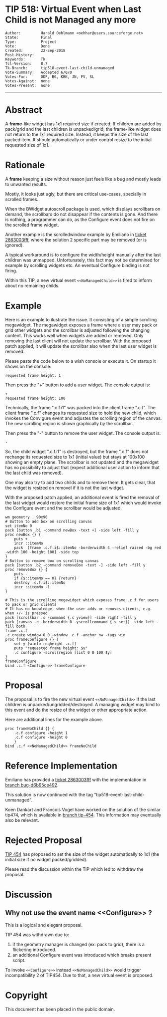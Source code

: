 # TIP 518: Virtual Event when Last Child is not Managed any more
	Author:         Harald Oehlmann <oehhar@users.sourceforge.net>
	State:          Final
	Type:           Project
	Vote:           Done
	Created:        22-Sep-2018
	Post-History:   
	Keywords:       Tk
	Tcl-Version:    8.7
	Tk-Branch:      tip518-event-last-child-unmanaged
	Vote-Summary:   Accepted 6/0/0
	Votes-For:      DKF, BG, KBK, JN, FV, SL
	Votes-Against:  none
	Votes-Present:  none
-----
# Abstract

A **frame**-like widget has 1x1 required size if created.
If children are added by pack/grid and the last children is unpacked/grid, the frame-like widget does not return to the 1x1 required size.
Instead, it keeps the size of the last packed item.
It should automatically or under control resize to the initial requested size of 1x1.

# Rationale

A **frame** keeping a size without reason just feels like a bug and mostly leads to unwanted results.

Mostly, it looks just ugly, but there are critical use-cases, specially in scrolled frames.

When the BWidget autoscroll package is used, which displays scrollbars on demand, the scrollbars do not disappear if the contents is gone.
And there is nothing, a programmer can do, as the Configure event does not fire on the scrolled frame widget.

Another example is the scrolledwindow example by Emiliano in [ticket 2863003fff](https://core.tcl.tk/tk/info/12006979562649c9), where the solution 2 specific part may be removed \(or is ignored\).

A typical workaround is to configure the width/height manually after the last children was unmapped.
Unfortunately, this fact may not be determined for example by scrolling widgets etc. An eventual Configure binding is not firing.

Within this TIP, a new virtual event `<<NoManagedChild>>` is fired to inform about no remaining childs.

# Example

Here is an example to ilustrate the issue.
It consisting of a simple scrolling megawidget.
The megawidget exposes a frame where a user may pack or grid other widgets and the scrollbar is adjusted following the changing content.
This works well when widgets are added or removed. Only removing the last client will not update the scrollbar. With the proposed patch applied, it will update the scrollbar also when the last user widget is removed.

Please paste the code below to a wish console or execute it.
On startup it shows on the console:

	requested frame height: 1

Then press the "\+" button to add a user widget. The console output
is:

	+
	requested frame height: 100

Technically, the frame ".c.f.i1" was packed into the client frame ".c.f".
The client frame ".c.f" changes its requested size to hold the new child, which invokes the Convigure event and adjustes the scrolling region of the canvas.
The new scrolling region is shown graphically by the scrollbar.

Then press the "-" button to remove the user widget. The console output is:

	-

So, the child widget ".c.f.i1" is destroyed, but the frame ".c.f" does not rechange its requested size to 1x1 \(initial value\) but stays at 100x100 showing an empty plane.
The scrollbar is not updated and the megawidget has no possibility to adjust that \(expect additional user action to inform that the last child was removed\).

One may also try to add two childs and to remove them. It gets clear, that the widget is resized on removel if it is not the last widget.

With the proposed patch applied, an additional event is fired the removal of the last widget would restore the initial frame size of 1x1 which would invoke the Configure event and the scrollbar would be adjusted.

	wm geometry . 90x90
	# Button to add box on scrolling canvas
	set itemNo 0
	pack [button .b1 -command newBox -text +] -side left -fill y
	proc newBox {} {
	    puts +
	    incr ::itemNo
	    pack  [frame .c.f.i$::itemNo -borderwidth 4 -relief raised -bg red -width 100 -height 100] -side top
	}
	# Button to remove box on scrolling canvas
	pack [button .b2 -command removeBox -text -] -side left -fill y
	proc removeBox {} {
	    puts -
	    if {$::itemNo == 0} {return}
	    destroy .c.f.i$::itemNo
	    incr ::itemNo -1
	}
	
	# This is the scrolling megawidget which exposes frame .c.f for users to pack or grid clients
	# It has no knowledge, when the user adds or removes clients, e.g. when +/- is pressed
	pack [scrollbar .s -command {.c yview}] -side right -fill y
	pack [canvas .c -borderwidth 0 -yscrollcommand {.s set}] -side left -fill both
	frame .c.f
	.c create window 0 0 -window .c.f -anchor nw -tags win
	proc frameConfigure {} {
	    set y [winfo reqheight .c.f]
	    puts "requested frame height: $y"
	    .c configure -scrollregion [list 0 0 100 $y]
	}
	frameConfigure
	bind .c.f <Configure> frameConfigure

# Proposal

The proposal is to fire the new virtual event `<<NoManagedChild>>` if the last children is unpacked/ungridded/destroyed.
A managing widget may bind to this event and do the resize of the widget or other appropriate action.

Here are additional lines for the example above.

	proc frameNoChild {} {
	    .c.f configure -height 1
	    .c.f configure -height 0
        }
	bind .c.f <<NoManagedChild>> frameNoChild

# Reference Implementation

Emiliano has provided a [ticket 2863003fff](https://core.tcl.tk/tk/info/2863003fff) with the implementation in [branch bug-d6b95ce492](https://core.tcl.tk/tk/timeline?r=bug-d6b95ce492&nd&c=2016-09-21+06%3A32%3A55&n=200).

This solution is now continued with the tag "tip518-event-last-child-unmanaged".

Koen Dankart and Francois Vogel have worked on the solution of the similar tip474, which is available in [branch tip-454](http://core.tcl.tk/tk/timeline?n=100&r=tip-454).
This information may eventually also be relevant.

# Rejected Proposal

[TIP 454](454.md) has proposed to set the size of the widget automatically to 1x1 (the initial size if no widget packed/gridded).

Please read the discussion within the TIP which led to withdraw the proposal.

# Discussion

## Why not use the event name \<\<Configure\>\> ?

This is a logical and elegant proposal.

TIP 454 was withdrawn due to:

   1. if the geometry manager is changed (ex: pack to grid), there is a flickering introduced.
   2. an additional Configure event was introduced which breaks present script.

To invoke `<<Configure>>` instead `<<NoManagedChild>>` would trigger incompatibility 2 of TIP454.
Due to that, a new virtual event is proposed.

# Copyright

This document has been placed in the public domain.

